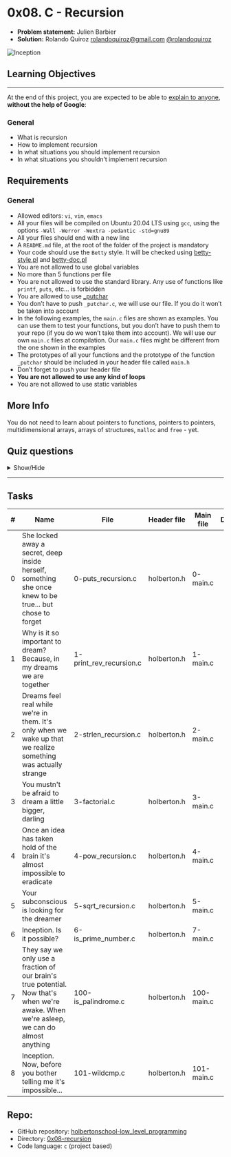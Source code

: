 # 0x08. C - Recursion

- **Problem statement:** Julien Barbier
- **Solution:** Rolando Quiroz [rolandoquiroz@gmail.com](rolandoquiroz@gmail.com) [@rolandoquiroz](https://github.com/rolandoquiroz)

![Inception](https://s3.amazonaws.com/intranet-projects-files/holbertonschool-low_level_programming/219/a88.jpg "Inception")


## Learning Objectives
----------------------

At the end of this project, you are expected to be able to [explain to anyone](https://fs.blog/2021/02/feynman-learning-technique/ "explain to anyone"), **without the help of Google**:

### General


*   What is recursion
*   How to implement recursion
*   In what situations you should implement recursion
*   In what situations you shouldn’t implement recursion


Requirements
------------

### General

*   Allowed editors: `vi`, `vim`, `emacs`
*   All your files will be compiled on Ubuntu 20.04 LTS using `gcc`, using the options `-Wall -Werror -Wextra -pedantic -std=gnu89`
*   All your files should end with a new line
*   A `README.md` file, at the root of the folder of the project is mandatory
*   Your code should use the `Betty` style. It will be checked using [betty-style.pl](https://github.com/holbertonschool/Betty/blob/master/betty-style.pl "betty-style.pl") and [betty-doc.pl](https://github.com/holbertonschool/Betty/blob/master/betty-doc.pl "betty-doc.pl")
*   You are not allowed to use global variables
*   No more than 5 functions per file
*   You are not allowed to use the standard library. Any use of functions like `printf`, `puts`, etc… is forbidden
*   You are allowed to use [_putchar](https://github.com/holbertonschool/_putchar.c/blob/master/_putchar.c "_putchar")
*   You don’t have to push `_putchar.c`, we will use our file. If you do it won’t be taken into account
*   In the following examples, the `main.c` files are shown as examples. You can use them to test your functions, but you don’t have to push them to your repo (if you do we won’t take them into account). We will use our own `main.c` files at compilation. Our `main.c` files might be different from the one shown in the examples
*   The prototypes of all your functions and the prototype of the function `_putchar` should be included in your header file called `main.h`
*   Don’t forget to push your header file
*   **You are not allowed to use any kind of loops**
*   You are not allowed to use static variables

More Info
------------

You do not need to learn about pointers to functions, pointers to pointers, multidimensional arrays, arrays of structures, `malloc` and `free` - yet.

## Quiz questions

<details>
    <summary>Show/Hide</summary>

### Question #0

What does this code print?

```C
void print(int nb)
{
    printf("%d", nb);
    nb --;
    if (nb > 0) 
    {
        print(nb);
    }
}

int main(void)
{
    print(2);
    return (0);
}
```

- [ ] 012
- [ ] 12
- [x] 21
- [ ] 210


### Question #1

What does this code print?

```C
void print(int nb)
{
    printf("%d", nb);
    -- nb;
    if (nb > 0) 
    {
        print(nb);
    }
}

int main(void)
{
    print(4);
    return (0);
}
```

- [x] 4321
- [ ] 43210
- [ ] 321
- [ ] 3210

### Question #2

What does this code print?

```C
void print(int nb)
{
    printf("%d", nb);
    nb ++;
    if (nb < 10) 
    {
        print(nb);
    }
}

int main(void)
{
    print(4);
    return (0);
}
```

- [ ] 987654
- [ ] 109876543
- [ ] 345678910
- [x] 456789

### Question #3

What does this code print?

```C
void print(int nb)
{
    if (nb < 0) 
    {
        return;
    }
    printf("%d", nb);
    nb --;
    print(nb);
}

int main(void)
{
    print(4);
    return (0);
}
```

- [ ] 01234
- [x] 43210
- [ ] 1234
- [ ] 4321

### Question #4

What does this code print?

```C
int print(int nb)
{
    if (nb < 0) 
    {
        return (0);
    }
    printf("%d", nb + print(nb - 1));
    nb --;
    return (nb);
}

int main(void)
{
    print(4);
    return (0);
}
```

- [ ] 64200
- [x] 00246
- [ ] 01234568

</details>

* * *

Tasks
-----

|  #  | Name | File | Header file | Main file| Done |
|:---:|------|------|-------------|----------|:------:|
| 0 |  She locked away a secret, deep inside herself, something she once knew to be true... but chose to forget   |  0-puts_recursion.c | holberton.h | 0-main.c | :heavy_check_mark:  |
| 1 |  Why is it so important to dream? Because, in my dreams we are together  |  1-print_rev_recursion.c  | holberton.h | 1-main.c | :heavy_check_mark:   |
| 2 |  Dreams feel real while we're in them. It's only when we wake up that we realize something was actually strange   |  2-strlen_recursion.c | holberton.h | 2-main.c | :heavy_check_mark:   |
| 3 |  You mustn't be afraid to dream a little bigger, darling  |  3-factorial.c | holberton.h | 3-main.c | :heavy_check_mark:   |
| 4 |  Once an idea has taken hold of the brain it's almost impossible to eradicate   |  4-pow_recursion.c  | holberton.h | 4-main.c | :heavy_check_mark:    |
| 5 |  Your subconscious is looking for the dreamer   |  5-sqrt_recursion.c  | holberton.h | 5-main.c | :heavy_check_mark:   |
| 6 |  Inception. Is it possible?   |  6-is_prime_number.c   |  holberton.h  | 7-main.c | :heavy_check_mark:   |
| 7 |  They say we only use a fraction of our brain's true potential. Now that's when we're awake. When we're asleep, we can do almost anything   |  100-is_palindrome.c  |  holberton.h |  100-main.c  | :heavy_check_mark:    |
| 8 |   Inception. Now, before you bother telling me it's impossible...   |  101-wildcmp.c  |  holberton.h |  101-main.c | :heavy_check_mark:    |

Repo:
-----------
- GitHub repository: [holbertonschool-low_level_programming](https://github.com/rolandoquiroz/holbertonschool-low_level_programming)
- Directory: [0x08-recursion](https://github.com/rolandoquiroz/holbertonschool-low_level_programming/tree/master/0x08-recursion)
- Code language: `c` (project based) 